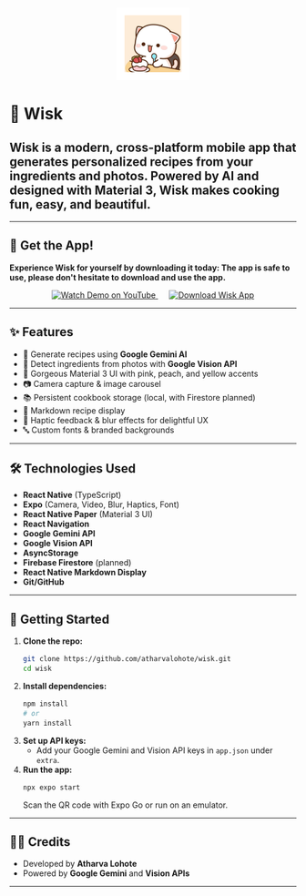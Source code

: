 
<p align="center">
  <img src="assets/icon-1024.png" alt="Wisk App Icon" width="128" />
</p>

# 🍳 Wisk

Wisk is a modern, cross-platform mobile app that generates personalized recipes from your ingredients and photos. Powered by AI and designed with Material 3, Wisk makes cooking fun, easy, and beautiful.
---


-----

## 📲 Get the App!

**Experience Wisk for yourself by downloading it today: The app is safe to use, please don't hesitate to download and use the app.**

<p align="center">
  <a href="https://youtube.com/shorts/NM-ulsPWtME?feature=share" target="_blank">
    <img src="https://img.shields.io/badge/Watch%20Demo-YouTube-red?style=for-the-badge&logo=youtube" alt="Watch Demo on YouTube" width="200"/>
  </a>
  &nbsp;&nbsp;&nbsp;&nbsp; <a href="https://drive.google.com/file/d/1-3X71EQM_6ft5Gg94OhgOLh2-z827-o4/view?usp=share_link" download>
    <img src="https://img.shields.io/badge/Download%20Wisk-App-success?style=for-the-badge&logo=android" alt="Download Wisk App" width="200"/>
  </a>
</p>


---

## ✨ Features

- 🤖 Generate recipes using **Google Gemini AI**
- 📸 Detect ingredients from photos with **Google Vision API**
- 🎨 Gorgeous Material 3 UI with pink, peach, and yellow accents
- 📷 Camera capture & image carousel
- 📚 Persistent cookbook storage (local, with Firestore planned)
- 📝 Markdown recipe display
- 🎉 Haptic feedback & blur effects for delightful UX
- 🔤 Custom fonts & branded backgrounds

---


## 🛠️ Technologies Used

- **React Native** (TypeScript)
- **Expo** (Camera, Video, Blur, Haptics, Font)
- **React Native Paper** (Material 3 UI)
- **React Navigation**
- **Google Gemini API**
- **Google Vision API**
- **AsyncStorage**
- **Firebase Firestore** (planned)
- **React Native Markdown Display**
- **Git/GitHub**

---

## 🚀 Getting Started

1. **Clone the repo:**
   ```sh
   git clone https://github.com/atharvalohote/wisk.git
   cd wisk


2.  **Install dependencies:**
    ```sh
    npm install
    # or
    yarn install
    ```
3.  **Set up API keys:**
      - Add your Google Gemini and Vision API keys in `app.json` under `extra`.
4.  **Run the app:**
    ```sh
    npx expo start
    ```
    Scan the QR code with Expo Go or run on an emulator.

-----



## 👨‍💻 Credits

  - Developed by **Atharva Lohote**
  - Powered by **Google Gemini** and **Vision APIs**

-----
